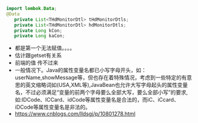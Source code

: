 ```java
import lombok.Data;
@Data
   private List<THdMonitorDtl> tHdMonitorDtls;
   private List<THdMonitorDtl> hdMonitorDtls;
   private Long kCon;
   private Long kaCon;
```

- 都是第一个无法赋值。。。。
- 估计跟getset有关系
- 前端的值 传不过来
- 一般情况下。Java的属性变量名都已小写字母开头，如：userName,showMessage等，但也存在着特殊情况，考虑到一些特定的有意思的英文缩略词如(USA,XML等),JavaBean也允许大写字母起头的属性变量名，不过必须满足“变量的前两个字母要么全部大写，要么全部小写”的要求,如:IDCode、ICCard、idCode等属性变量名是合法的，而iC、iCcard、iDCode等属性变量名是非法的。
- https://www.cnblogs.com/lldsgj/p/10801278.html

